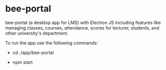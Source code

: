 # bee-portal
bee-portal (a desktop app for LMS) with Electron JS including features like managing classes, courses, attendance, scores for lecturer, students, and other university's department.

To run the app use the following commands:

- cd ./app/bee-portal

- npm start
